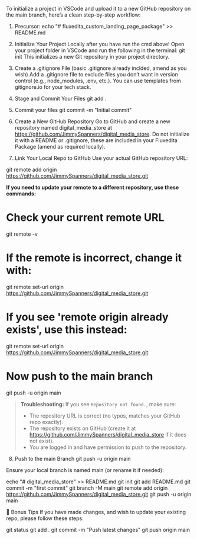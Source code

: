 To initialize a project in VSCode and upload it to a new GitHub repository on the main branch, here’s a clean step-by-step workflow:

1. Precursor:
echo "# fluxedita_custom_landing_page_package" >> README.md

2. Initialize Your Project Locally after you have run the cmd above!
Open your project folder in VSCode and run the following in the terminal:
git init
This initializes a new Git repository in your project directory.

3. Create a .gitignore File (basic .gitignore already inclded, amend as you wish)
Add a .gitignore file to exclude files you don’t want in version control (e.g., node_modules, .env, etc.). You can use templates from gitignore.io for your tech stack.

4. Stage and Commit Your Files
git add .

5.  Commit your files
git commit -m "Initial commit"

6. Create a New GitHub Repository
Go to GitHub and create a new repository named digital_media_store at https://github.com/JimmySpanners/digital_media_store. Do not initialize it with a README or .gitignore, these are included in your Fluxedita Package (amend as required locally).

7. Link Your Local Repo to GitHub
Use your actual GitHub repository URL:

git remote add origin https://github.com/JimmySpanners/digital_media_store.git

**If you need to update your remote to a different repository, use these commands:**

# Check your current remote URL

git remote -v

# If the remote is incorrect, change it with:
git remote set-url origin https://github.com/JimmySpanners/digital_media_store.git

# If you see 'remote origin already exists', use this instead:
git remote set-url origin https://github.com/JimmySpanners/digital_media_store.git

# Now push to the main branch

git push -u origin main

> **Troubleshooting:**
> If you see `Repository not found.`, make sure:
> - The repository URL is correct (no typos, matches your GitHub repo exactly).
> - The repository exists on GitHub (create it at https://github.com/JimmySpanners/digital_media_store if it does not exist).
> - You are logged in and have permission to push to the repository.

8. Push to the main Branch
git push -u origin main

Ensure your local branch is named main (or rename it if needed):

echo "# digital_media_store" >> README.md
git init
git add README.md
git commit -m "first commit"
git branch -M main
git remote add origin https://github.com/JimmySpanners/digital_media_store.git
git push -u origin main

🧠 Bonus Tips
If you have made changes, and wish to update your existing repo, please follow these steps:

git status
git add .
git commit -m "Push latest changes"
git push origin main